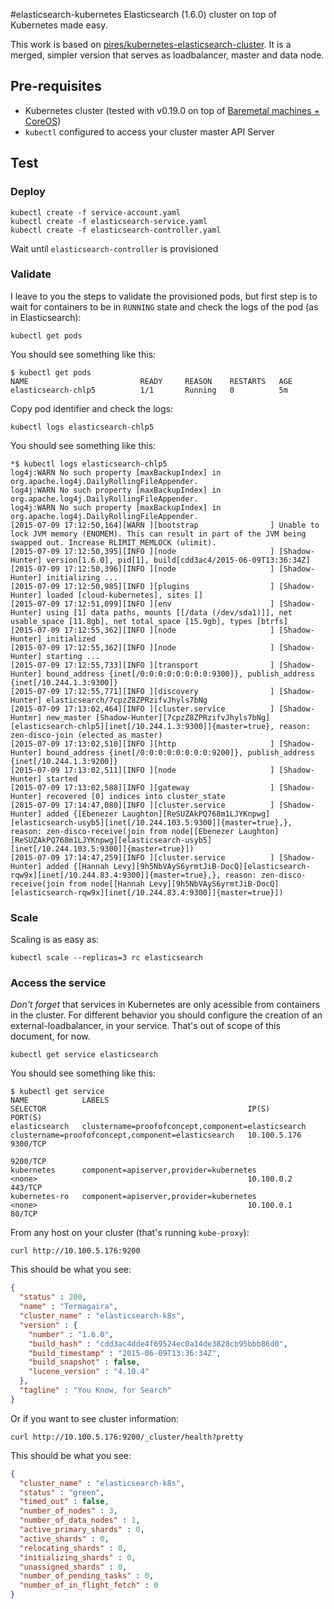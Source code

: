 #elasticsearch-kubernetes
Elasticsearch (1.6.0) cluster on top of Kubernetes made easy.

This work is based on [pires/kubernetes-elasticsearch-cluster](https://github.com/pires/kubernetes-elasticsearch-cluster). It is a merged, simpler version that serves as loadbalancer, master and data node.

## Pre-requisites

* Kubernetes cluster (tested with v0.19.0 on top of [Baremetal machines + CoreOS](https://github.com/GoogleCloudPlatform/kubernetes/blob/master/docs/getting-started-guides/coreos/bare_metal_offline.md))
* `kubectl` configured to access your cluster master API Server

## Test

### Deploy

```
kubectl create -f service-account.yaml
kubectl create -f elasticsearch-service.yaml
kubectl create -f elasticsearch-controller.yaml
```

Wait until `elasticsearch-controller` is provisioned

### Validate

I leave to you the steps to validate the provisioned pods, but first step is to wait for containers to be in ```RUNNING``` state and check the logs of the pod (as in Elasticsearch):

```
kubectl get pods
```

You should see something like this:

```
$ kubectl get pods
NAME                         READY     REASON    RESTARTS   AGE
elasticsearch-chlp5          1/1       Running   0          5m
```

Copy pod identifier and check the logs:

```
kubectl logs elasticsearch-chlp5
```

You should see something like this:

```
*$ kubectl logs elasticsearch-chlp5                                                                               
log4j:WARN No such property [maxBackupIndex] in org.apache.log4j.DailyRollingFileAppender.
log4j:WARN No such property [maxBackupIndex] in org.apache.log4j.DailyRollingFileAppender.
log4j:WARN No such property [maxBackupIndex] in org.apache.log4j.DailyRollingFileAppender.
[2015-07-09 17:12:50,164][WARN ][bootstrap                ] Unable to lock JVM memory (ENOMEM). This can result in part of the JVM being swapped out. Increase RLIMIT_MEMLOCK (ulimit).
[2015-07-09 17:12:50,395][INFO ][node                     ] [Shadow-Hunter] version[1.6.0], pid[1], build[cdd3ac4/2015-06-09T13:36:34Z]
[2015-07-09 17:12:50,396][INFO ][node                     ] [Shadow-Hunter] initializing ...
[2015-07-09 17:12:50,985][INFO ][plugins                  ] [Shadow-Hunter] loaded [cloud-kubernetes], sites []
[2015-07-09 17:12:51,099][INFO ][env                      ] [Shadow-Hunter] using [1] data paths, mounts [[/data (/dev/sda1)]], net usable_space [11.8gb], net total_space [15.9gb], types [btrfs]
[2015-07-09 17:12:55,362][INFO ][node                     ] [Shadow-Hunter] initialized
[2015-07-09 17:12:55,362][INFO ][node                     ] [Shadow-Hunter] starting ...
[2015-07-09 17:12:55,733][INFO ][transport                ] [Shadow-Hunter] bound_address {inet[/0:0:0:0:0:0:0:0:9300]}, publish_address {inet[/10.244.1.3:9300]}
[2015-07-09 17:12:55,771][INFO ][discovery                ] [Shadow-Hunter] elasticsearch/7cpzZ8ZPRzifvJhyls7bNg
[2015-07-09 17:13:02,464][INFO ][cluster.service          ] [Shadow-Hunter] new_master [Shadow-Hunter][7cpzZ8ZPRzifvJhyls7bNg][elasticsearch-chlp5][inet[/10.244.1.3:9300]]{master=true}, reason: zen-disco-join (elected_as_master)
[2015-07-09 17:13:02,510][INFO ][http                     ] [Shadow-Hunter] bound_address {inet[/0:0:0:0:0:0:0:0:9200]}, publish_address {inet[/10.244.1.3:9200]}
[2015-07-09 17:13:02,511][INFO ][node                     ] [Shadow-Hunter] started
[2015-07-09 17:13:02,588][INFO ][gateway                  ] [Shadow-Hunter] recovered [0] indices into cluster_state
[2015-07-09 17:14:47,080][INFO ][cluster.service          ] [Shadow-Hunter] added {[Ebenezer Laughton][ReSUZAkPQ768m1LJYKnpwg][elasticsearch-usyb5][inet[/10.244.103.5:9300]]{master=true},}, reason: zen-disco-receive(join from node[[Ebenezer Laughton][ReSUZAkPQ768m1LJYKnpwg][elasticsearch-usyb5][inet[/10.244.103.5:9300]]{master=true}])
[2015-07-09 17:14:47,259][INFO ][cluster.service          ] [Shadow-Hunter] added {[Hannah Levy][9h5NbVAyS6yrmtJiB-DocQ][elasticsearch-rqw9x][inet[/10.244.83.4:9300]]{master=true},}, reason: zen-disco-receive(join from node[[Hannah Levy][9h5NbVAyS6yrmtJiB-DocQ][elasticsearch-rqw9x][inet[/10.244.83.4:9300]]{master=true}])
```

### Scale

Scaling is as easy as:

```
kubectl scale --replicas=3 rc elasticsearch
```

### Access the service

*Don't forget* that services in Kubernetes are only acessible from containers in the cluster. For different behavior you should configure the creation of an external-loadbalancer, in your service. That's out of scope of this document, for now.

```
kubectl get service elasticsearch
```

You should see something like this:

```
$ kubectl get service
NAME            LABELS                                               SELECTOR                                             IP(S)          PORT(S)
elasticsearch   clustername=proofofconcept,component=elasticsearch   clustername=proofofconcept,component=elasticsearch   10.100.5.176   9300/TCP
                                                                                                                                         9200/TCP
kubernetes      component=apiserver,provider=kubernetes              <none>                                               10.100.0.2     443/TCP
kubernetes-ro   component=apiserver,provider=kubernetes              <none>                                               10.100.0.1     80/TCP
```

From any host on your cluster (that's running `kube-proxy`):

```
curl http://10.100.5.176:9200
```

This should be what you see:

```json
{
  "status" : 200,
  "name" : "Termagaira",
  "cluster_name" : "elasticsearch-k8s",
  "version" : {
    "number" : "1.6.0",
    "build_hash" : "cdd3ac4dde4f69524ec0a14de3828cb95bbb86d0",
    "build_timestamp" : "2015-06-09T13:36:34Z",
    "build_snapshot" : false,
    "lucene_version" : "4.10.4"
  },
  "tagline" : "You Know, for Search"
}
```

Or if you want to see cluster information:

```
curl http://10.100.5.176:9200/_cluster/health?pretty
```

This should be what you see:

```json
{
  "cluster_name" : "elasticsearch-k8s",
  "status" : "green",
  "timed_out" : false,
  "number_of_nodes" : 3,
  "number_of_data_nodes" : 1,
  "active_primary_shards" : 0,
  "active_shards" : 0,
  "relocating_shards" : 0,
  "initializing_shards" : 0,
  "unassigned_shards" : 0,
  "number_of_pending_tasks" : 0,
  "number_of_in_flight_fetch" : 0
}
```
